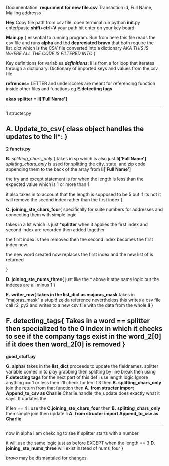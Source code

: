 Documentation:
**requriment for new file.csv**
Transaction id, Full Name, Mailing addresss

**Hey**
Copy file path from csv file.
open terminal
run python __init__.py
enter/paste **shift+ctrl+V** your path hit enter on your key board



**Main.py** {
essential to running program. Run from here
this file reads the csv file and runs **alpha** and tbd __depreciated__ **bravo** that both require the list_dict
which is the CSV file converted into a dictionary
_AKA THIS IS WHERE ALL THE CODE IS FILTERED INTO_
}

Key definitions for variables ***definitions***:
li is from a for loop that iterates through a dictionary: Dictionary of imported keys and values from the csv file. 

__refrences__= LETTER and underscores are meant for referencing function inside other files and functions
eg.__E.__**detecting tags**


**akas**
**splitter = li['Full Name']**

-------------------------------------------------
**1** structer.py

**A.** **Update_to_csv**{
class object handles the updates to the li*:
}
------------------------------------------------------
**2**  **functs.py**

**B.** *splitting_chars_only* {
takes in sp which is also just **li['Full Name']**
*splitting_chars_only* is used for splitting the city, state, and zip code appending them to the back of the array from 
**li['Full Name']** 

the try and except statement is for when the length is less than the expected value which is 1 or more than 1

it also takes in to account that the length is supposed to be 5 but if its not it will remove the second index rather than the first index
}

**C.** **joining_ste_chars_four**{
specifically for suite numbers for addresses and connecting them with simple logic

takes in a lst which is just ***splitter**
when it applies the first index and second index are recorded then added together

the first index is then removed then the second index becomes the first index now. 

the new word created now replaces the first index
and the new list of is returned

}

**D.** **joining_ste_nums_three**{
just like the ^ above it sthe same logic but the indexes are all minus 1
}

**E.** **writer_row**{
**takes in the list_dict as majoras_mask**
takes in "majoras_mask" a stupid zelda reference
nevertheless this writes a csv file call r2_py2 and writes to a new csv file with the data from the whole **li**
}

**F.** **detecting_tags**{
Takes in a word == **splitter**
then specialized to the 0 index in which it checks to see if the company tags exist in the word_2[0]
if it does then word_2[0] is removed
}
------------------------------------------------------

**good_stuff.py**

**G.** **alpha**{
takes in the **list_dict** 
proceeds to update the fieldnames.
splitter variable comes in to play grabbing then splitting by line break
then using __F.__**detecting tags**
for the next part of this def i use length logic
Ignore anything == 1 or less
then I'll check for len if 3 then 
__B.__ **splitting_chars_only**
join the return from that function
then __A.__ **from structer import Append_to_csv as Charlie**
Charlie.handle_the_update does exactly what it says, It updates the

if len == 4 i use the __C.__**joining_ste_chars_four**
then __B.__ **splitting_chars_only**
then simple join
then update li
__A.__ **from structer import Append_to_csv as Charlie**

----------------
now in alpha i am chekcing to see if splitter starts with a number 

it will use the same logic just as before EXCEPT when the length == 3 
__D.__ **joining_ste_nums_three** will exist instead of nums_four 
}

*bravo* may be dismantaled
for changes